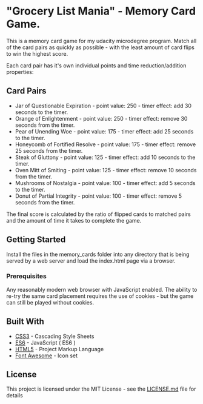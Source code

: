 # "Grocery List Mania" - Memory Card Game.

This is a memory card game for my udacity microdegree program. Match all of the card pairs as quickly as possible - with the least amount of card flips to win the highest score. 

Each card pair has it's own individual points and time reduction/addition properties:

## Card Pairs

* Jar of Questionable Expiration - point value: 250 - timer effect: add 30 seconds to the timer.
* Orange of Enlightenment - point value: 250 - timer effect: remove 30 seconds from the timer.
* Pear of Unending Woe - point value: 175 - timer effect: add 25 seconds to the timer.
* Honeycomb of Fortified Resolve - point value: 175 - timer effect: remove 25 seconds from the timer.
* Steak of Gluttony - point value: 125 - timer effect: add 10 seconds to the timer.
* Oven Mitt of Smiting - point value: 125 - timer effect: remove 10 seconds from the timer. 
* Mushrooms of Nostalgia - point value: 100 - timer effect: add 5 seconds to the timer.
* Donut of Partial Integrity - point value: 100 - timer effect: remove 5 seconds from the timer.

The final score is calculated by the ratio of flipped cards to matched pairs and the amount of time it takes to complete the game. 

## Getting Started

Install the files in the memory_cards folder into any directory that is being served by a web server and load the index.html page via a browser. 

### Prerequisites

Any reasonably modern web browser with JavaScript enabled. The ability to re-try the same card placement requires the use of cookies - but the game can still be played without cookies. 

## Built With

* [CSS3](https://www.w3.org/Style/CSS/Overview.en.html) - Cascading Style Sheets
* [ES6](https://developer.mozilla.org/en-US/docs/Web/JavaScript) - JavaScript ( ES6 )
* [HTML5](https://developer.mozilla.org/en-US/docs/Web/Guide/HTML/HTML5) - Project Markup Language
* [Font Awesome](https://fontawesome.com/) - Icon set 

## License

This project is licensed under the MIT License - see the [LICENSE.md](LICENSE.md) file for details

